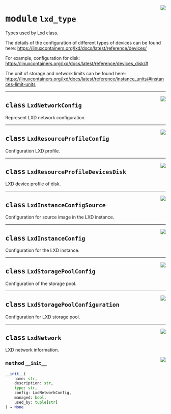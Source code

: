 <!-- markdownlint-disable -->

<a href="../src/lxd_cloud/lxd_type.py#L0"><img align="right" style="float:right;" src="https://img.shields.io/badge/-source-cccccc?style=flat-square"></a>

# <kbd>module</kbd> `lxd_type`
Types used by Lxd class. 

The details of the configuration of different types of devices can be found here: https://linuxcontainers.org/lxd/docs/latest/reference/devices/ 

For example, configuration for disk: https://linuxcontainers.org/lxd/docs/latest/reference/devices_disk/# 

The unit of storage and network limits can be found here: https://linuxcontainers.org/lxd/docs/latest/reference/instance_units/#instances-limit-units 



---

<a href="../src/lxd_cloud/lxd_type.py"><img align="right" style="float:right;" src="https://img.shields.io/badge/-source-cccccc?style=flat-square"></a>

## <kbd>class</kbd> `LxdNetworkConfig`
Represent LXD network configuration. 





---

<a href="../src/lxd_cloud/lxd_type.py"><img align="right" style="float:right;" src="https://img.shields.io/badge/-source-cccccc?style=flat-square"></a>

## <kbd>class</kbd> `LxdResourceProfileConfig`
Configuration LXD profile. 





---

<a href="../src/lxd_cloud/lxd_type.py"><img align="right" style="float:right;" src="https://img.shields.io/badge/-source-cccccc?style=flat-square"></a>

## <kbd>class</kbd> `LxdResourceProfileDevicesDisk`
LXD device profile of disk. 





---

<a href="../src/lxd_cloud/lxd_type.py#L37"><img align="right" style="float:right;" src="https://img.shields.io/badge/-source-cccccc?style=flat-square"></a>

## <kbd>class</kbd> `LxdInstanceConfigSource`
Configuration for source image in the LXD instance. 





---

<a href="../src/lxd_cloud/lxd_type.py#L47"><img align="right" style="float:right;" src="https://img.shields.io/badge/-source-cccccc?style=flat-square"></a>

## <kbd>class</kbd> `LxdInstanceConfig`
Configuration for the LXD instance. 





---

<a href="../src/lxd_cloud/lxd_type.py#L65"><img align="right" style="float:right;" src="https://img.shields.io/badge/-source-cccccc?style=flat-square"></a>

## <kbd>class</kbd> `LxdStoragePoolConfig`
Configuration of the storage pool. 





---

<a href="../src/lxd_cloud/lxd_type.py#L72"><img align="right" style="float:right;" src="https://img.shields.io/badge/-source-cccccc?style=flat-square"></a>

## <kbd>class</kbd> `LxdStoragePoolConfiguration`
Configuration for LXD storage pool. 





---

<a href="../src/lxd_cloud/lxd_type.py#L80"><img align="right" style="float:right;" src="https://img.shields.io/badge/-source-cccccc?style=flat-square"></a>

## <kbd>class</kbd> `LxdNetwork`
LXD network information. 

<a href="../<string>"><img align="right" style="float:right;" src="https://img.shields.io/badge/-source-cccccc?style=flat-square"></a>

### <kbd>method</kbd> `__init__`

```python
__init__(
    name: str,
    description: str,
    type: str,
    config: LxdNetworkConfig,
    managed: bool,
    used_by: tuple[str]
) → None
```









